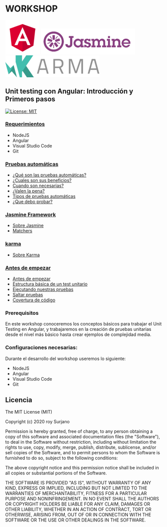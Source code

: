 # WORKSHOP

<p float="left">
    <img src="./angular-logo.png" alt="Workshop unit testing con Angular" width="110" />
    <img src="./jarmine-logo.svg" alt="Workshop unit testing con Angular" width="300" />
    <img src="./karma-logo.png" alt="Workshop unit testing con Angular" width="300" />
</p>

## Unit testing con Angular: Introducción y Primeros pasos

[![License: MIT](https://img.shields.io/badge/License-MIT-yellow.svg)](https://opensource.org/licenses/MIT)

### [**Requerimientos**](0-requerimientos)

- NodeJS
- Angular
- Visual Studio Code
- Git

### [**Pruebas automáticas**](1-pruebas-automaticas)

- [¿Qué son las pruebas automáticas?](1-pruebas-automaticas/file.md)
- [¿Cuales son sus beneficios?](1-pruebas-automaticas/file.md)
- [Cuando son necesarias?](1-pruebas-automaticas/file.md)
- [¿Valen la pena?](1-pruebas-automaticas/file.md)
- [Tipos de pruebas automáticas](1-pruebas-automaticas/tipos-file.md)
- [¿Que debo probar?](1-pruebas-automaticas/tipos-file.md)

### [**Jasmine Framework**](2-jasmine)

- [Sobre Jasmine](2-jasmine/sobre-jasmine.md)
- [Matchers](2-jasmine/file.md)

### [**karma**](3-karma)

- [Sobre Karma](3-karma/sobre-karma.md)

### [**Antes de empezar**](5-antes-empezar)

- [Antes de empezar](5-antes-empezar/antes-empezar.md)
- [Estructura básica de un test unitario](5-antes-empezar/file.md)
- [Ejecutando nuestras pruebas](5-antes-empezar/file.md)
- [Saltar pruebas](5-antes-empezar/file.md)
- [Covertura de código](5-antes-empezar/file.md)

### **Prerequisitos**

En este workshop conoceremos los conceptos básicos para trabajar el Unit Testing en Angular, y trabajaremos en la creación de pruebas unitarias desde el nivel más básico hasta crear ejemplos de complejidad media.

### **Configuraciones necesarias:**

Durante el desarrollo del workshop useremos lo siguiente:

- NodeJS
- Angular
- Visual Studio Code
- Git

## Licencia

The MIT License (MIT)

Copyright (c) 2020 roy Surjano

Permission is hereby granted, free of charge, to any person obtaining a copy of this software and associated documentation files (the "Software"), to deal in the Software without restriction, including without limitation the rights to use, copy, modify, merge, publish, distribute, sublicense, and/or sell copies of the Software, and to permit persons to whom the Software is furnished to do so, subject to the following conditions:

The above copyright notice and this permission notice shall be included in all copies or substantial portions of the Software.

THE SOFTWARE IS PROVIDED "AS IS", WITHOUT WARRANTY OF ANY KIND, EXPRESS OR IMPLIED, INCLUDING BUT NOT LIMITED TO THE WARRANTIES OF MERCHANTABILITY, FITNESS FOR A PARTICULAR PURPOSE AND NONINFRINGEMENT. IN NO EVENT SHALL THE AUTHORS OR COPYRIGHT HOLDERS BE LIABLE FOR ANY CLAIM, DAMAGES OR OTHER LIABILITY, WHETHER IN AN ACTION OF CONTRACT, TORT OR OTHERWISE, ARISING FROM, OUT OF OR IN CONNECTION WITH THE SOFTWARE OR THE USE OR OTHER DEALINGS IN THE SOFTWARE.
